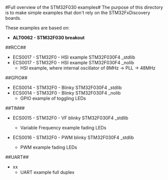 #Full overview of the STM32F030 examples#
The purpose of this directory is to make simple examples that don't rely on the STM32FxDiscovery boards.

These examples are based on:
* __ALT0062 - STM32F030 breakout__

##RCC##
* ECS0017 - STM32F0 - HSI example STM32F030F4 _stdlib
* ECS0017 - STM32F0 - HSI example STM32F030F4 _nolib
  * HSI example, where internal oscillator of 8MHz -> PLL -> 48MHz

##GPIO##
* ECS0014 - STM32F0 - Blinky STM32F030F4 _stdlib
* ECS0014 - STM32F0 - Blinky STM32F030F4 _nolib
  * GPIO example of toggling LEDs

##TIM##
* ECS0015 - STM32F0 - VF blinky STM32F030F4 _stdlib
  * Variable Frequency example fading LEDs 
  
* ECS0016 - STM32F0 - PWM blinky STM32F030F4 _stdlib
  * PWM example fading LEDs

##UART##
* xx
  * UART example full duplex
